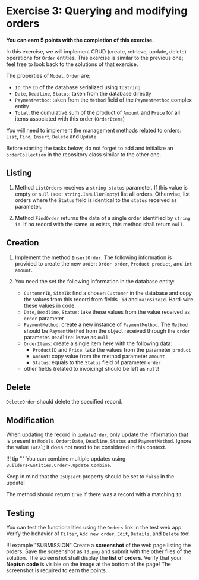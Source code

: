 ﻿# Exercise 3: Querying and modifying orders

**You can earn 5 points with the completion of this exercise.**

In this exercise, we will implement CRUD (create, retrieve, update, delete) operations for `Order` entities. This exercise is similar to the previous one; feel free to look back to the solutions of that exercise.

The properties of `Model.Order` are:

- `ID`: the `ID` of the database serialized using `ToString`
- `Date`, `Deadline`, `Status`: taken from the database directly
- `PaymentMethod`: taken from the `Method` field of the `PaymentMethod` complex entity
- `Total`: the cumulative sum of the product of `Amount` and `Price` for all items associated with this order (`OrderItems`)

You will need to implement the management methods related to orders: `List`, `Find`, `Insert`, `Delete` and `Update`.

Before starting the tasks below, do not forget to add and initialize an `orderCollection` in the repository class similar to the other one.

## Listing

1. Method `ListOrders` receives a `string status` parameter. If this value is empty or `null` (see: `string.IsNullOrEmpty`) list all orders. Otherwise, list orders where the `Status` field is identical to the `status` received as parameter.

1. Method `FindOrder` returns the data of a single order identified by `string id`. If no record with the same `ID` exists, this method shall return `null`.

## Creation

1. Implement the method `InsertOrder`. The following information is provided to create the new order: `Order order`, `Product product`, and `int amount`.

1. You need the set the following information in the database entity:

    - `CustomerID`, `SiteID`: find a chosen `Customer` in the database and copy the values from this record from fields `_id` and `mainSiteId`. Hard-wire these values in code.
    - `Date`, `Deadline`, `Status`: take these values from the value received as `order` parameter
    - `PaymentMethod`: create a new instance of `PaymentMethod`. The `Method` should be `PaymentMethod` from the object received through the `order` parameter. `Deadline`: leave as `null`.
    - `OrderItems`: create a single item here with the following data:
        - `ProductID` and `Price`: take the values from the parameter `product`
        - `Amount`: copy value from the method parameter `amount`
        - `Status`: equals to the `Status` field of parameter `order`
    - other fields (related to invoicing) should be left as `null`!

## Delete

`DeleteOrder` should delete the specified record.

## Modification

When updating the record in `UpdateOrder`, only update the information that is present in `Models.Order`: `Date`, `Deadline`, `Status` and `PaymentMethod`. Ignore the value `Total`; it does not need to be considered in this context.

!!! tip ""
    You can combine multiple updates using `Builders<Entities.Order>.Update.Combine`.

Keep in mind that the `IsUpsert` property should be set to `false` in the update!

The method should return `true` if there was a record with a matching `ID`.

## Testing

You can test the functionalities using the `Orders` link in the test web app. Verify the behavior of `Filter`, `Add new order`, `Edit`, `Details`, and `Delete` too!

!!! example "SUBMISSION"
    Create a **screenshot** of the web page listing the orders. Save the screenshot as `f3.png` and submit with the other files of the solution. The screenshot shall display the **list of orders**. Verify that your **Neptun code** is visible on the image at the bottom of the page! The screenshot is required to earn the points.
